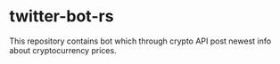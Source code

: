 # twitter-bot-rs
 This repository contains bot which through crypto API post newest info about cryptocurrency prices.
